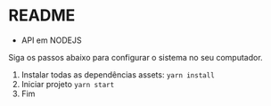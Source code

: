# README
* API em NODEJS

Siga os passos abaixo para configurar o sistema no seu computador.
1. Instalar todas as dependências assets: `yarn install`
2. Iniciar projeto `yarn start`
3. Fim

